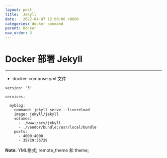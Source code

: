 ```yaml
---
layout: post
title:  Jekyll
date:   2022-04-07 12:00:00 +0800
categories: docker command
parent: Docker
nav_order: 3
---
```



# Docker 部署 Jekyll
--------

- docker-compose.yml 文件


```
version: '3'

services:

  myblog:
    command: jekyll serve --livereload
    image: jekyll/jekyll
    volumes:
      - ./www:/srv/jekyll
      - ./vendor/bundle:/usr/local/bundle
    ports:
      - 4000:4000
      - 35729:35729

```

**Note:** YML格式; remote_theme 和 theme;